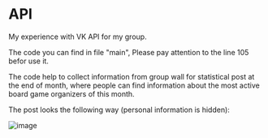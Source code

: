 # API
My experience with VK API for my group.

The code you can find in file "main", Please pay attention to the line 105 befor use it.

The code help to collect information from group wall for statistical post at the end of month, where people can find information about the most active board game organizers of this month.

The post looks the following way (personal information is hidden):

![image](https://github.com/kioneta/API/assets/110675077/1e489d56-562f-4a06-9b8d-0a8ddfc93c76)

